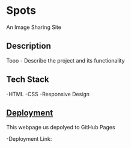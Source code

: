 # Spots

An Image Sharing Site

## Description

Tooo - Describe the project and its functionality

## Tech Stack 

-HTML
-CSS
-Responsive Design 

 ## [Deployment](https://seanj8876.github.io/se_project_spots/)

This webpage us depolyed to GitHub Pages 

-Deployment Link: 
